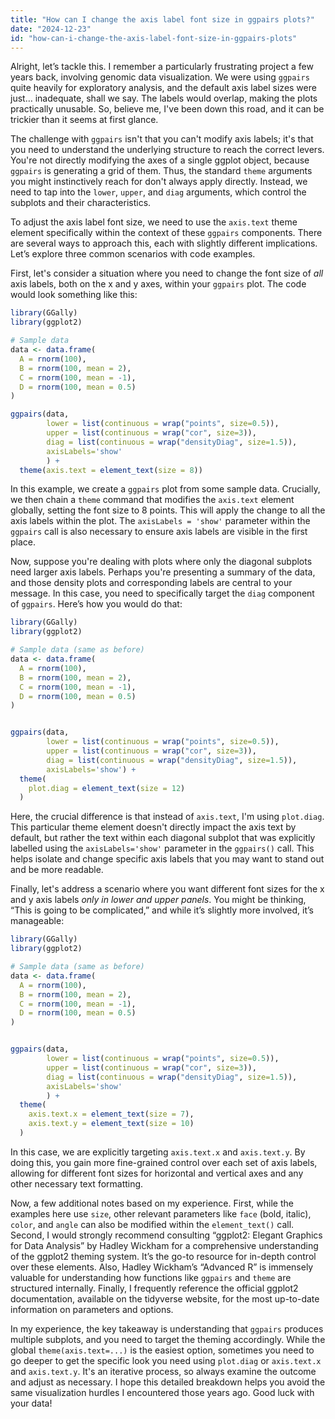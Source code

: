 ```yaml
---
title: "How can I change the axis label font size in ggpairs plots?"
date: "2024-12-23"
id: "how-can-i-change-the-axis-label-font-size-in-ggpairs-plots"
---
```


Alright, let’s tackle this. I remember a particularly frustrating project a few years back, involving genomic data visualization. We were using `ggpairs` quite heavily for exploratory analysis, and the default axis label sizes were just… inadequate, shall we say. The labels would overlap, making the plots practically unusable. So, believe me, I've been down this road, and it can be trickier than it seems at first glance.

The challenge with `ggpairs` isn't that you can't modify axis labels; it's that you need to understand the underlying structure to reach the correct levers. You're not directly modifying the axes of a single ggplot object, because `ggpairs` is generating a grid of them. Thus, the standard `theme` arguments you might instinctively reach for don't always apply directly. Instead, we need to tap into the `lower`, `upper`, and `diag` arguments, which control the subplots and their characteristics.

To adjust the axis label font size, we need to use the `axis.text` theme element specifically within the context of these `ggpairs` components. There are several ways to approach this, each with slightly different implications. Let’s explore three common scenarios with code examples.

First, let's consider a situation where you need to change the font size of *all* axis labels, both on the x and y axes, within your `ggpairs` plot. The code would look something like this:

```r
library(GGally)
library(ggplot2)

# Sample data
data <- data.frame(
  A = rnorm(100),
  B = rnorm(100, mean = 2),
  C = rnorm(100, mean = -1),
  D = rnorm(100, mean = 0.5)
)

ggpairs(data,
        lower = list(continuous = wrap("points", size=0.5)),
        upper = list(continuous = wrap("cor", size=3)),
        diag = list(continuous = wrap("densityDiag", size=1.5)),
        axisLabels='show'
        ) +
  theme(axis.text = element_text(size = 8))
```

In this example, we create a `ggpairs` plot from some sample data. Crucially, we then chain a `theme` command that modifies the `axis.text` element globally, setting the font size to 8 points. This will apply the change to all the axis labels within the plot. The `axisLabels = 'show'` parameter within the `ggpairs` call is also necessary to ensure axis labels are visible in the first place.

Now, suppose you're dealing with plots where only the diagonal subplots need larger axis labels. Perhaps you're presenting a summary of the data, and those density plots and corresponding labels are central to your message. In this case, you need to specifically target the `diag` component of `ggpairs`. Here’s how you would do that:

```r
library(GGally)
library(ggplot2)

# Sample data (same as before)
data <- data.frame(
  A = rnorm(100),
  B = rnorm(100, mean = 2),
  C = rnorm(100, mean = -1),
  D = rnorm(100, mean = 0.5)
)


ggpairs(data,
        lower = list(continuous = wrap("points", size=0.5)),
        upper = list(continuous = wrap("cor", size=3)),
        diag = list(continuous = wrap("densityDiag", size=1.5)),
        axisLabels='show') +
  theme(
    plot.diag = element_text(size = 12)
  )
```

Here, the crucial difference is that instead of `axis.text`, I'm using `plot.diag`. This particular theme element doesn't directly impact the axis text by default, but rather the text within each diagonal subplot that was explicitly labelled using the `axisLabels='show'` parameter in the `ggpairs()` call. This helps isolate and change specific axis labels that you may want to stand out and be more readable.

Finally, let's address a scenario where you want different font sizes for the x and y axis labels *only in lower and upper panels*. You might be thinking, “This is going to be complicated,” and while it’s slightly more involved, it’s manageable:

```r
library(GGally)
library(ggplot2)

# Sample data (same as before)
data <- data.frame(
  A = rnorm(100),
  B = rnorm(100, mean = 2),
  C = rnorm(100, mean = -1),
  D = rnorm(100, mean = 0.5)
)


ggpairs(data,
        lower = list(continuous = wrap("points", size=0.5)),
        upper = list(continuous = wrap("cor", size=3)),
        diag = list(continuous = wrap("densityDiag", size=1.5)),
        axisLabels='show'
        ) +
  theme(
    axis.text.x = element_text(size = 7),
    axis.text.y = element_text(size = 10)
  )
```

In this case, we are explicitly targeting `axis.text.x` and `axis.text.y`. By doing this, you gain more fine-grained control over each set of axis labels, allowing for different font sizes for horizontal and vertical axes and any other necessary text formatting.

Now, a few additional notes based on my experience. First, while the examples here use `size`, other relevant parameters like `face` (bold, italic), `color`, and `angle` can also be modified within the `element_text()` call. Second, I would strongly recommend consulting “ggplot2: Elegant Graphics for Data Analysis” by Hadley Wickham for a comprehensive understanding of the ggplot2 theming system. It’s the go-to resource for in-depth control over these elements. Also, Hadley Wickham’s “Advanced R” is immensely valuable for understanding how functions like `ggpairs` and `theme` are structured internally. Finally, I frequently reference the official ggplot2 documentation, available on the tidyverse website, for the most up-to-date information on parameters and options.

In my experience, the key takeaway is understanding that `ggpairs` produces multiple subplots, and you need to target the theming accordingly. While the global `theme(axis.text=...)` is the easiest option, sometimes you need to go deeper to get the specific look you need using `plot.diag` or `axis.text.x` and `axis.text.y`. It's an iterative process, so always examine the outcome and adjust as necessary. I hope this detailed breakdown helps you avoid the same visualization hurdles I encountered those years ago. Good luck with your data!
